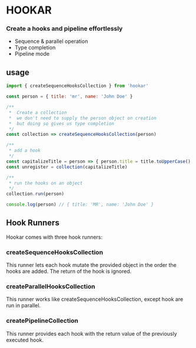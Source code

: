 # HOOKAR

### Create a hooks and pipeline effortlessly

- Sequence & parallel operation
- Type completion
- Pipeline mode

## usage
```javascript
import { createSequenceHooksCollection } from 'hookar'

const person = { title: 'mr', name: 'John Doe' }

/**
 *  Create a collection
 *  we don't need to supply the person object on creation
 *  but doing so gives us type completion
 */
const collection => createSequenceHooksCollection(person)

/**
 * add a hook
 */
const capitalizeTitle = person => { person.title = title.toUpperCase() }
const unregister = collection(capitalizeTitle)

/**
 * run the hooks on an object
 */
collection.run(person)

console.log(person) // { title: 'MR', name: 'John Doe' }

```

## Hook Runners

Hookar comes with three hook runners:

### createSequenceHooksCollection
This runner lets each hook mutate the provided object in the order the hooks are added.
The return of the hook is ignored.

### createParallelHooksCollection
This runner works like createSequenceHooksCollection, except hook are run in parallel.

### createPipelineCollection
This runner provides each hook with the return value of the previously executed hook.
